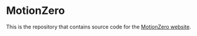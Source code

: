# MotionZero
This is the repository that contains source code for the [MotionZero website](https://LitaoGuo.github.io/MotionZero.github.io/).

